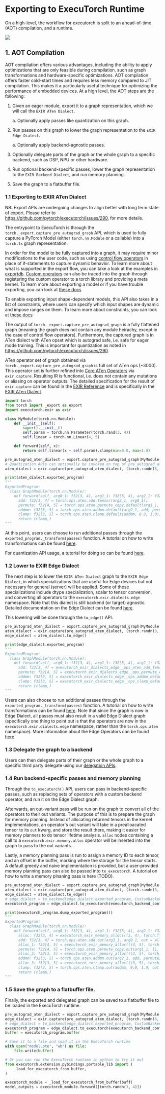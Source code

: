 # Exporting to ExecuTorch Runtime

On a high-level, the workflow for executorch is split to an ahead-of-time (AOT)
compilation, and a runtime.

![](./executorch_stack.png)

## 1. AOT Compilation

AOT compliation offers various advantages, including the ability to apply
optimizations that are only feasible during compilation, such as graph
transformations and hardware-specific optimizations. AOT compilation offers
faster cold-start times and requires less memory compared to JIT compilation.
This makes it a particularly useful technique for optimizing the performance of
embedded devices. At a high level, the AOT steps are the following:

1. Given an eager module, export it to a graph representation, which we will
    call the `EXIR ATen Dialect`.

    a. Optionally apply passes like quantization on this graph.
2. Run passes on this graph to lower the graph representation to the
    `EXIR Edge Dialect`.

    a. Optionally apply backend-agnostic passes.
3. Optionally delegate parts of the graph or the whole graph to a specific
    backend, such as DSP, NPU or other hardware.
4. Run optional backend-specific passes, lower the graph representation to the
  `EXIR Backend Dialect`, and run memory planning.

5. Save the graph to a flatbuffer file.


### 1.1 Exporting to EXIR ATen Dialect

NB: Export APIs are undergoing changes to align better with long term state of export. Please refer to https://github.com/pytorch/executorch/issues/290, for more details.

The entrypoint to ExecuTorch is through the `torch._export.capture_pre_autograd_graph` API, which is used
to fully capture a PyTorch Model (either `torch.nn.Module` or a callable) into a
`torch.fx` graph representation.

In order for the model to
be fully captured into a graph, it may require minor modifications to the user
code, such as using [control flow operators](../ir_spec/control_flow.md) in
place of if-statements to capture dynamic behavior. To learn more about what
is supported in the export flow, you can take a look at the examples in
[exportdb](https://pytorch.org/docs/main/generated/exportdb/index.html).
[Custom operators](./custom_ops.md) can also be traced into the graph
through registering the custom operator to a torch library and providing a meta
kernel. To learn more about exporting a model or if you have trouble exporting,
you can look at [these docs](../export/00_export_manual.md)

To enable exporting input shape-dependent models, this API also
takes in a list of constraints, where users can specify which input shapes are
dynamic and impose ranges on them. To learn more about constraints, you can look
at [these docs](../export/constraint_apis.md)

The output of `torch._export.capture_pre_autograd_graph` is a fully flattened graph (meaning the graph does
not contain any module heirachy, except in the case of control flow operators).
Furthermore, the captured graph is in ATen dialect with ATen opset which is autograd safe, i.e. safe for eager mode training.
This is important for quantization as noted in https://github.com/pytorch/executorch/issues/290.

ATen operator set of graph obtained via `torch._export.capture_pre_autograd_graph` is full set of ATen ops (~3000). This
operator set is further refined into [Core ATen Operators](https://pytorch.org/docs/master/ir.html) via `exir.capture`.
Resulting IR is functional, i.e. does not contain any mutations or aliasing on operator outputs.
The detailed specification for the result of `exir.capture` can be
found in the [EXIR Reference](../ir_spec/00_exir.md) and is specifically in the
[EXIR ATen Dialect](../ir_spec/01_aten_dialect.md).

```python
import torch
from torch import _export as export
import executorch.exir as exir

class MyModule(torch.nn.Module):
    def __init__(self):
        super().__init__()
        self.param = torch.nn.Parameter(torch.rand(3, 4))
        self.linear = torch.nn.Linear(4, 5)

    def forward(self, x):
        return self.linear(x + self.param).clamp(min=0.0, max=1.0)

pre_autograd_aten_dialect = export.capture_pre_autograd_graph(MyModule(), (torch.randn(3, 4),), constraints)
# Quantization APIs can optionally be invoked on top of pre_autograd_aten_dialect
aten_dialect = exir.capture(pre_autograd_aten_dialect, (torch.randn(3, 4),), constraints)

print(aten_dialect.exported_program)
"""
ExportedProgram:
  class GraphModule(torch.nn.Module):
    def forward(self, arg0_1: f32[3, 4], arg1_1: f32[5, 4], arg2_1: f32[5], arg3_1: f32[3, 4]):
      add: f32[3, 4] = torch.ops.aten.add.Tensor(arg3_1, arg0_1);
      permute: f32[4, 5] = torch.ops.aten.permute_copy.default(arg1_1, [1, 0]);
      addmm: f32[3, 5] = torch.ops.aten.addmm.default(arg2_1, add, permute);
      clamp: f32[3, 5] = torch.ops.aten.clamp.default(addmm, 0.0, 1.0);
      return (clamp,)
"""
```

At this point, users can choose to run additional passes through the
`exported_program._transform(passes)` function. A tutorial on how to write
transformations can be found [here](./passes.md).

For quantization API usage, a tutorial for doing so can be found [here](./quantization_flow.md).

### 1.2 Lower to EXIR Edge Dialect

The next step is to lower the `EXIR ATen Dialect` graph to the
`EXIR Edge Dialect`, in which specializations that are useful for Edge devices but not
necessary for general (server) will be applied. Some of these specializations
include dtype specialization, scalar to tensor conversion, and converting all
operators to the `executorch.exir.dialects.edge` namespace. Note that this
dialect is still backend (or target) agnostic. Detailed
documentation on the Edge Dialect can be found
[here](../ir_spec/02_edge_dialect.md).

This lowering will be done through the `to_edge()` API.

```python
pre_autograd_aten_dialect = export.capture_pre_autograd_graph(MyModule(), (torch.randn(3, 4),), constraints)
aten_dialect = exir.capture(pre_autograd_aten_dialect, (torch.randn(3, 4),))
edge_dialect = aten_dialect.to_edge()

print(edge_dialect.exported_program)
"""
ExportedProgram:
  class GraphModule(torch.nn.Module):
    def forward(self, arg0_1: f32[3, 4], arg1_1: f32[5, 4], arg2_1: f32[5], arg3_1: f32[3, 4]):
      add: f32[3, 4] = executorch_exir_dialects_edge__ops_aten_add_Tensor(arg3_1, arg0_1);
      permute: f32[4, 5] = executorch_exir_dialects_edge__ops_permute_copy_default(arg1_1, [1, 0]);
      addmm: f32[3, 5] = executorch_exir_dialects_edge__ops_addmm_default(arg2_1, add, permute);
      clamp: f32[3, 5] = executorch_exir_dialects_edge__ops_clamp_default(addmm, 0.0, 1.0);
      return (clamp,)
"""
```

Users can also choose to run additional passes through the
`exported_program._transform(passes)` function. A tutorial on how to write
transformations can be found [here](./passes.md). Note that since the graph is
now in Edge Dialect, all passes must also result in a valid Edge Dialect graph
(specifically one thing to point out is that the operators are now in the
`executorch.exir.dialects.edge` namespace, rather than the `torch.ops.aten`
namespace). More information about the Edge Operators can be found [here](../ir_spec/02_edge_dialect.md#edge-operator).

### 1.3 Delegate the graph to a backend

Users can then delegate parts of their graph or the whole graph to a specific
third party delegate using our [delegation APIs](./backend_delegate.md).

### 1.4 Run backend-specific passes and memory planning

Through the `to_executorch()` API, users can pass in backend-specific
passes, such as replacing sets of operators with a custom backend operator, and
run it on the Edge Dialect graph.

Afterwards, an out-variant pass will be run on the graph to convert all of the
operators to their out variants. The purpose of this is to prepare the graph for
memory planning. Instead of allocating returned tensors in the kernel
implementations, an operator's out variant will take in a prealloacated tensor
to its `out` kwarg, and store the result there, making it easier for memory
planners to do tensor lifetime analysis. `alloc` nodes containing a call to a
`executorch.exir.memory.alloc` operator will be inserted into the graph to pass
to the out variants.

Lastly, a memory planning pass is run to assign a memory ID to each tensor, and
an offset in the buffer, marking where the storage for the tensor starts. A
default greedy and naive implementation is provided, but a user-provided memory
planning pass can also be passed into `to_executorch`. A tutorial on how to
write a memory plnaning pass is here (TODO).

```python
pre_autograd_aten_dialect = export.capture_pre_autograd_graph(MyModule(), (torch.randn(3, 4),), constraints)
aten_dialect = exir.capture(pre_autograd_aten_dialect, (torch.randn(3, 4),))
edge_dialect = aten_dialect.to_edge()
# edge_dialect = to_backend(edge_dialect.exported_program, CustomBackendPartitioner)
executorch_program = edge_dialect.to_executorch(executorch_backend_config)

print(executorch_program.dump_exported_program())
"""
ExportedProgram:
  class GraphModule(torch.nn.Module):
    def forward(self, arg0_1: f32[3, 4], arg1_1: f32[5, 4], arg2_1: f32[5], arg3_1: f32[3, 4]):
      alloc: f32[3, 4] = executorch_exir_memory_alloc(((3, 4), torch.float32))
      add: f32[3, 4] = torch.ops.aten.add.out(arg3_1, arg0_1, out = alloc);
      alloc_1: f32[4, 5] = executorch_exir_memory_alloc(((4, 5), torch.float32))
      permute: f32[4, 5] = torch.ops.aten.permute_copy.out(arg1_1, [1, 0], out = alloc_1);
      alloc_2: f32[3, 5] = executorch_exir_memory_alloc(((3, 5), torch.float32))
      addmm: f32[3, 5] = torch.ops.aten.addmm.out(arg2_1, add, permute, out = alloc_2);
      alloc_3: f32[3, 5] = executorch_exir_memory_alloc(((3, 5), torch.float32))
      clamp: f32[3, 5] = torch.ops.aten.clamp.out(addmm, 0.0, 1.0, out = alloc3);
      return (clamp,)
"""
```

### 1.5 Save the graph to a flatbuffer file.

Finally, the exported and delegated graph can be saved to a flatbuffer file to
be loaded in the ExecuTorch runtime.

```python
pre_autograd_aten_dialect = export.capture_pre_autograd_graph(MyModule(), (torch.randn(3, 4),), constraints)
edge_dialect = exir.capture(pre_autograd_aten_dialect, (torch.randn(3, 4),)).to_edge()
# edge_dialect = to_backend(edge_dialect.exported_program, CustomBackendPartitioner)
executorch_program = edge_dialect.to_executorch(executorch_backend_config)
buffer = executorch_program.buffer

# Save it to a file and load it in the ExecuTorch runtime
with open("model.pte", "wb") as file:
    file.write(buffer)

# Or you can run the ExecuTorch runtime in python to try it out
from executorch.extension.pybindings.portable_lib import (
    _load_for_executorch_from_buffer,
)

executorch_module = _load_for_executorch_from_buffer(buff)
model_outputs = executorch_module.forward([torch.randn(3, 4)])
```
